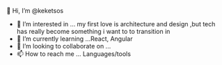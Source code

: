  👋 Hi, I’m @keketsos 
 
- 👀 I’m interested in ... my first love is architecture and design ,but tech has really become something i want to to transition in
- 🌱 I’m currently learning ...React, Angular
- 💞️ I’m looking to collaborate on ...
- 📫 How to reach me ...
Languages/tools

<!---
keketsos/keketsos is a ✨ special ✨ repository because its `README.md` (this file) appears on your GitHub profile.
You can click the Preview link to take a look at your changes.
--->
